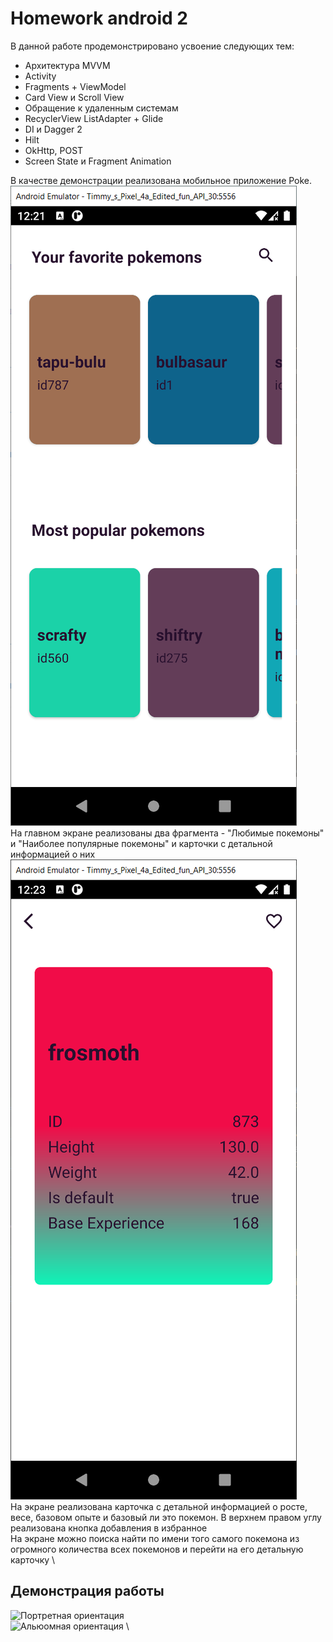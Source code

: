 # Homework android 2
В данной работе продемонстрировано усвоение следующих тем:
- Архитектура MVVM
- Activity
- Fragments + ViewModel
- Card View и Scroll View 
- Обращение к удаленным системам
- RecyclerView ListAdapter + Glide
- DI и Dagger 2
- Hilt
- OkHttp, POST
- Screen State и Fragment Animation


В качестве демонстрации реализована мобильное приложение Poke. \
![Главный экран](https://github.com/andru196/androidHW2/blob/master/imgs/first_screen.png) \
На главном экране реализованы два фрагмента - "Любимые покемоны" и "Наиболее популярные покемоны" и карточки с детальной информацией о них \
![Экран с детальной информацией](https://github.com/andru196/androidHW2/blob/master/imgs/detail_screen.png) \
На экране  реализована карточка с детальной информацией о росте, весе, базовом опыте и базовый ли это покемон. В верхнем правом углу реализована кнопка добавления в избранное \
На экране можно поиска найти по имени того самого покемона из огромного количества всех покемонов и перейти на его детальную карточку \


## Демонстрация работы
![Портретная ориентация](https://github.com/andru196/androidHW2/blob/master/imgs/port.gif) \
![Альюомная ориентация](https://github.com/andru196/androidHW2/blob/master/imgs/land.gif) \

